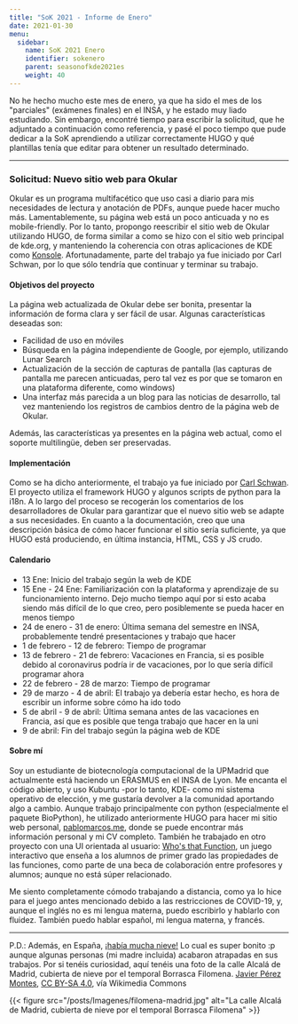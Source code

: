 ```yaml
---
title: "SoK 2021 - Informe de Enero"
date: 2021-01-30
menu:
  sidebar:
    name: SoK 2021 Enero
    identifier: sokenero
    parent: seasonofkde2021es
    weight: 40
---
```


No he hecho mucho este mes de enero, ya que ha sido el mes de los "parciales" (exámenes finales) en el INSA, y he estado muy liado estudiando. Sin embargo, encontré tiempo para escribir la solicitud, que he adjuntado a continuación como referencia, y pasé el poco tiempo que pude dedicar a la SoK aprendiendo a utilizar correctamente HUGO y qué plantillas tenía que editar para obtener un resultado determinado. 

---

### Solicitud: Nuevo sitio web para Okular

Okular es un programa multifacético que uso casi a diario para mis necesidades de lectura y anotación de PDFs, aunque puede hacer mucho más. Lamentablemente, su página web está un poco anticuada y no es mobile-friendly. Por lo tanto, propongo reescribir el sitio web de Okular utilizando HUGO, de forma similar a como se hizo con el sitio web principal de kde.org, y manteniendo la coherencia con otras aplicaciones de KDE como [Konsole](https://konsole.kde.org/). Afortunadamente, parte del trabajo ya fue iniciado por Carl Schwan, por lo que sólo tendría que continuar y terminar su trabajo.

#### Objetivos del proyecto

La página web actualizada de Okular debe ser bonita, presentar la información de forma clara y ser fácil de usar. Algunas características deseadas son:
* Facilidad de uso en móviles
* Búsqueda en la página independiente de Google, por ejemplo, utilizando Lunar Search
* Actualización de la sección de capturas de pantalla (las capturas de pantalla me parecen anticuadas, pero tal vez es por que se tomaron en una plataforma diferente, como windows)
* Una interfaz más parecida a un blog para las noticias de desarrollo, tal vez manteniendo los registros de cambios dentro de la página web de Okular.

Además, las características ya presentes en la página web actual, como el soporte multilingüe, deben ser preservadas.

#### Implementación

Como se ha dicho anteriormente, el trabajo ya fue iniciado por [Carl Schwan](https://invent.kde.org/carlschwan/okular-kde-org/-/tree/hugo). El proyecto utiliza el framework HUGO y algunos scripts de python para la i18n. A lo largo del proceso se recogerán los comentarios de los desarrolladores de Okular para garantizar que el nuevo sitio web se adapte a sus necesidades. En cuanto a la documentación, creo que una descripción básica de cómo hacer funcionar el sitio sería suficiente, ya que HUGO está produciendo, en última instancia, HTML, CSS y JS crudo.

#### Calendario

* 13 Ene: Inicio del trabajo según la web de KDE
* 15 Ene - 24 Ene: Familiarización con la plataforma y aprendizaje de su funcionamiento interno. Dejo mucho tiempo aquí por si esto acaba siendo más difícil de lo que creo, pero posiblemente se pueda hacer en menos tiempo
* 24 de enero - 31 de enero: Última semana del semestre en INSA, probablemente tendré presentaciones y trabajo que hacer
* 1 de febrero - 12 de febrero: Tiempo de programar
* 13 de febrero - 21 de febrero: Vacaciones en Francia, si es posible debido al coronavirus podría ir de vacaciones, por lo que sería difícil programar ahora
* 22 de febrero - 28 de marzo: Tiempo de programar
* 29 de marzo - 4 de abril: El trabajo ya debería estar hecho, es hora de escribir un informe sobre cómo ha ido todo
* 5 de abril - 9 de abril: Última semana antes de las vacaciones en Francia, así que es posible que tenga trabajo que hacer en la uni
* 9 de abril: Fin del trabajo según la página web de KDE

#### Sobre mí

Soy un estudiante de biotecnología computacional de la UPMadrid que actualmente está haciendo un ERASMUS en el INSA de Lyon. Me encanta el código abierto, y uso Kubuntu -por lo tanto, KDE- como mi sistema operativo de elección, y me gustaría devolver a la comunidad aportando algo a cambio. Aunque trabajo principalmente con python (especialmente el paquete BioPython), he utilizado anteriormente HUGO para hacer mi sitio web personal, [pablomarcos.me](https://www.pablomarcos.me), donde se puede encontrar más información personal y mi CV completo. También he trabajado en otro proyecto con una UI orientada al usuario: [Who's that Function](https://flyingflamingo.itch.io/whos-that-function), un juego interactivo que enseña a los alumnos de primer grado las propiedades de las funciones, como parte de una beca de colaboración entre profesores y alumnos; aunque no está súper relacionado.

Me siento completamente cómodo trabajando a distancia, como ya lo hice para el juego antes mencionado debido a las restricciones de COVID-19, y, aunque el inglés no es mi lengua materna, puedo escribirlo y hablarlo con fluidez. También puedo hablar español, mi lengua materna, y francés.

---

P.D.: Además, en España, [¡había mucha nieve!](https://www.eldiario.es/sociedad/filomena-tine-blanco-espana-imagenes-nevada-historica_3_6738421.html) Lo cual es super bonito :p aunque algunas personas (mi madre incluida) acabaron atrapadas en sus trabajos. Por si tenéis curiosidad, aquí tenéis una foto de la calle Alcalá de Madrid, cubierta de nieve por el temporal Borrasca Filomena. <a href="https://commons.wikimedia.org/wiki/File:Borrasca_Filomena_Calle_de_Alcal%C3%A1.jpg">Javier Pérez Montes</a>, <a href="https://creativecommons.org/licenses/by-sa/4.0">CC BY-SA 4.0</a>, vía Wikimedia Commons

{{< figure src="/posts/Imagenes/filomena-madrid.jpg" alt="La calle Alcalá de Madrid, cubierta de nieve por el temporal Borrasca Filomena" >}}
